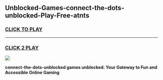 
## Unblocked-Games-connect-the-dots-unblocked-Play-Free-atnts
<h3>
<a href="https://premium76.site?title=connect-the-dots-unblocked&ref=20M">CLICK TO PLAY</a></h3>
<hr>

<h3>
<a href="https://premium76.site?title=connect-the-dots-unblocked&ref=20M">CLICK 2 PLAY</a>
  
</h3>

<a href="https://premium76.site?title=connect-the-dots-unblocked&ref=19M"><img src="https://clearcache.store/games.png"></a>


**connect-the-dots-unblocked games unblocked: Your Gateway to Fun and Accessible Online Gaming**
